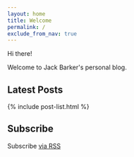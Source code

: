 ```yaml
---
layout: home
title: Welcome
permalink: /
exclude_from_nav: true
---
```


Hi there!

Welcome to Jack Barker's personal blog.


<h2>Latest Posts</h2>
{% include post-list.html %}


<h2>Subscribe</h2>
<p class="rss-subscribe">Subscribe <a href="{{ "/feed.xml" | prepend: site.baseurl }}">via RSS</a></p>
